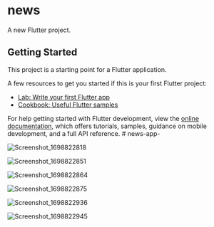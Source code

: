 # news

A new Flutter project.

## Getting Started

This project is a starting point for a Flutter application.

A few resources to get you started if this is your first Flutter project:

- [Lab: Write your first Flutter app](https://docs.flutter.dev/get-started/codelab)
- [Cookbook: Useful Flutter samples](https://docs.flutter.dev/cookbook)

For help getting started with Flutter development, view the
[online documentation](https://docs.flutter.dev/), which offers tutorials,
samples, guidance on mobile development, and a full API reference.
#   n e w s - a p p - 



 ![Screenshot_1698822818](https://github.com/Cideepkrishnan/api-used-news-app/assets/145324710/cb9bf17e-d85f-461d-a5ee-8e58c83d445f)

![Screenshot_1698822851](https://github.com/Cideepkrishnan/api-used-news-app/assets/145324710/f5a5d251-b42e-493f-a0ec-eb4e7fea5130)

![Screenshot_1698822864](https://github.com/Cideepkrishnan/api-used-news-app/assets/145324710/ef50493e-0c46-4ffe-a495-88d803a90e3b)

![Screenshot_1698822875](https://github.com/Cideepkrishnan/api-used-news-app/assets/145324710/2700416e-fac6-4b3e-aa02-462d0b85e013)

![Screenshot_1698822936](https://github.com/Cideepkrishnan/api-used-news-app/assets/145324710/8195e1d7-6661-4f7a-aabb-72aceceecbb6)

![Screenshot_1698822945](https://github.com/Cideepkrishnan/api-used-news-app/assets/145324710/dc9144e8-99bd-45a1-909a-ffa6422e0420)




 
